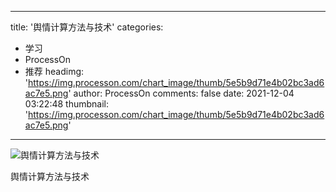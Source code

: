 
---
title: '舆情计算方法与技术'
categories: 
 - 学习
 - ProcessOn
 - 推荐
headimg: 'https://img.processon.com/chart_image/thumb/5e5b9d71e4b02bc3ad6ac7e5.png'
author: ProcessOn
comments: false
date: 2021-12-04 03:22:48
thumbnail: 'https://img.processon.com/chart_image/thumb/5e5b9d71e4b02bc3ad6ac7e5.png'
---

<div>   
<img class="thumb" alt="舆情计算方法与技术" src="https://img.processon.com/chart_image/thumb/5e5b9d71e4b02bc3ad6ac7e5.png" referrerpolicy="no-referrer">
<p>舆情计算方法与技术</p>  
</div>
            